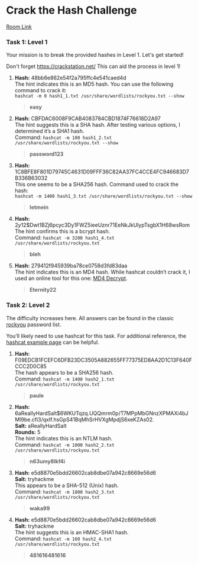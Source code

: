 # Crack the Hash Challenge

[Room Link](https://tryhackme.com/room/crackthehash)

### Task 1: Level 1

Your mission is to break the provided hashes in Level 1. Let's get started!

Don't forget https://crackstation.net/ This can aid the process in level 1! 

1. **Hash:** 48bb6e862e54f2a795ffc4e541caed4d  
   The hint indicates this is an MD5 hash. You can use the following command to crack it:  
   `hashcat -m 0 hash1_1.txt /usr/share/wordlists/rockyou.txt --show`  
   > **easy**

2. **Hash:** CBFDAC6008F9CAB4083784CBD1874F76618D2A97  
   The hint suggests this is a SHA hash. After testing various options, I determined it’s a SHA1 hash.  
   Command: `hashcat -m 100 hash1_2.txt /usr/share/wordlists/rockyou.txt --show`  
   > **password123**

3. **Hash:** 1C8BFE8F801D79745C4631D09FFF36C82AA37FC4CCE4FC946683D7B336B63032  
   This one seems to be a SHA256 hash. Command used to crack the hash:  
   `hashcat -m 1400 hash1_3.txt /usr/share/wordlists/rockyou.txt --show`  
   > **letmein**

4. **Hash:** $2y$12$Dwt1BZj6pcyc3Dy1FWZ5ieeUznr71EeNkJkUlypTsgbX1H68wsRom  
   The hint confirms this is a bcrypt hash.  
   Command: `hashcat -m 3200 hash1_4.txt /usr/share/wordlists/rockyou.txt`  
   > **bleh**

5. **Hash:** 279412f945939ba78ce0758d3fd83daa  
   The hint indicates this is an MD4 hash. While hashcat couldn’t crack it, I used an online tool for this one: [MD4 Decrypt](https://md5decrypt.net/en/Md4/).  
   > **Eternity22**

### Task 2: Level 2

The difficulty increases here. All answers can be found in the classic [rockyou](https://github.com/brannondorsey/naive-hashcat/releases/download/data/rockyou.txt) password list.

You’ll likely need to use hashcat for this task. For additional reference, the [hashcat example page](https://hashcat.net/wiki/doku.php?id=example_hashes) can be helpful.

1. **Hash:** F09EDCB1FCEFC6DFB23DC3505A882655FF77375ED8AA2D1C13F640FCCC2D0C85  
   The hash appears to be a SHA256 hash.  
   Command: `hashcat -m 1400 hash2_1.txt /usr/share/wordlists/rockyou.txt`  
   > **paule**

2. **Hash:** $6$aReallyHardSalt$6WKUTqzq.UQQmrm0p/T7MPpMbGNnzXPMAXi4bJMl9be.cfi3/qxIf.hsGpS41BqMhSrHVXgMpdjS6xeKZAs02.  
   **Salt:** aReallyHardSalt  
   **Rounds:** 5  
   The hint indicates this is an NTLM hash.  
   Command: `hashcat -m 1000 hash2_2.txt /usr/share/wordlists/rockyou.txt`  
   > **n63umy8lkf4i**

3. **Hash:** e5d8870e5bdd26602cab8dbe07a942c8669e56d6  
   **Salt:** tryhackme  
   This appears to be a SHA-512 (Unix) hash.  
   Command: `hashcat -m 1800 hash2_3.txt /usr/share/wordlists/rockyou.txt`  
   > **waka99**

4. **Hash:** e5d8870e5bdd26602cab8dbe07a942c8669e56d6  
   **Salt:** tryhackme  
   The hint suggests this is an HMAC-SHA1 hash.  
   Command: `hashcat -m 160 hash2_4.txt /usr/share/wordlists/rockyou.txt`  
   > **481616481616**
